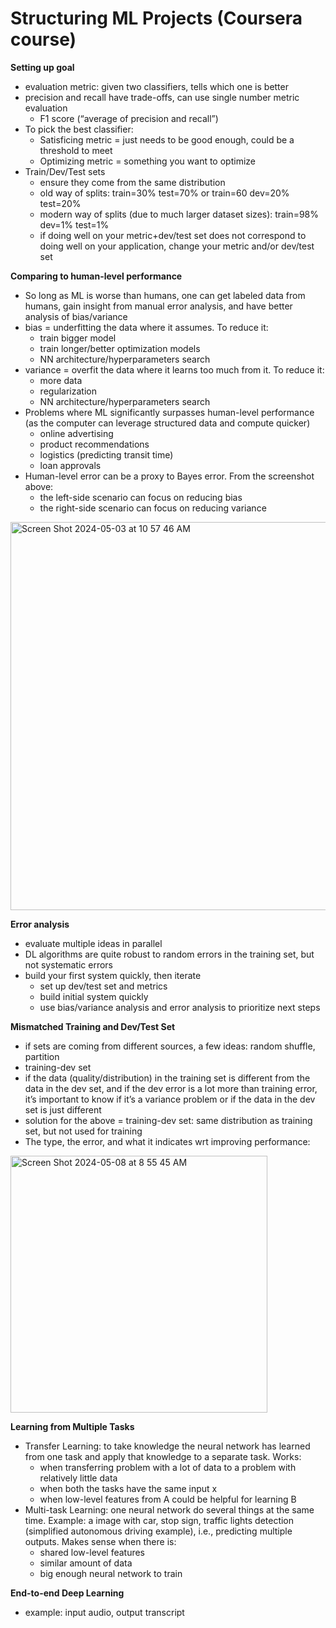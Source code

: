 # Structuring ML Projects (Coursera course)

**Setting up goal**
- evaluation metric: given two classifiers, tells which one is better
- precision and recall have trade-offs, can use single number metric evaluation
  - F1 score (“average of precision and recall”)
- To pick the best classifier:
    - Satisficing metric = just needs to be good enough, could be a threshold to meet
    - Optimizing metric = something you want to optimize
- Train/Dev/Test sets
    - ensure they come from the same distribution
    - old way of splits: train=30% test=70% or train=60 dev=20% test=20%
    - modern way of splits (due to much larger dataset sizes): train=98% dev=1% test=1%
    - if doing well on your metric+dev/test set does not correspond to doing well on your application, change your metric and/or dev/test set

**Comparing to human-level performance**
- So long as ML is worse than humans, one can get labeled data from humans, gain insight from manual error analysis, and have better analysis of bias/variance
- bias = underfitting the data where it assumes. To reduce it:
    - train bigger model
    - train longer/better optimization models
    - NN architecture/hyperparameters search
- variance = overfit the data where it learns too much from it. To reduce it:
    - more data
    - regularization
    - NN architecture/hyperparameters search
- Problems where ML significantly surpasses human-level performance (as the computer can leverage structured data and compute quicker)
    - online advertising
    - product recommendations
    - logistics (predicting transit time)
    - loan approvals
- Human-level error can be a proxy to Bayes error. From the screenshot above:
    - the left-side scenario can focus on reducing bias
    - the right-side scenario can focus on reducing variance
 <img width="621" alt="Screen Shot 2024-05-03 at 10 57 46 AM" src="https://github.com/bsamanvitha/learning-journal/assets/6962922/00c15cad-3060-465d-950c-760afe426575">

**Error analysis**
- evaluate multiple ideas in parallel
- DL algorithms are quite robust to random errors in the training set, but not systematic errors
- build your first system quickly, then iterate
    - set up dev/test set and metrics
    - build initial system quickly
    - use bias/variance analysis and error analysis to prioritize next steps
 
**Mismatched Training and Dev/Test Set**
- if sets are coming from different sources, a few ideas: random shuffle, partition
- training-dev set
- if the data (quality/distribution) in the training set is different from the data in the dev set, and if the dev error is a lot more than training error, it’s important to know if it’s a variance problem or if the data in the dev set is just different
- solution for the above = training-dev set: same distribution as training set, but not used for training 
- The type, the error, and what it indicates wrt improving performance:
<img width="411" alt="Screen Shot 2024-05-08 at 8 55 45 AM" src="https://github.com/bsamanvitha/learning-journal/assets/6962922/5010479e-4786-4dfb-b4a8-fec5b3b7c805">

**Learning from Multiple Tasks**
- Transfer Learning: to take knowledge the neural network has learned from one task and apply that knowledge to a separate task. Works:
    - when transferring problem with a lot of data to a problem with relatively little data
    - when both the tasks have the same input x
    - when low-level features from A could be helpful for learning B
- Multi-task Learning: one neural network do several things at the same time. Example: a image with car, stop sign, traffic lights detection (simplified autonomous driving example), i.e., predicting multiple outputs. Makes sense when there is:
    - shared low-level features
    - similar amount of data
    - big enough neural network to train

**End-to-end Deep Learning**
- example: input audio, output transcript
